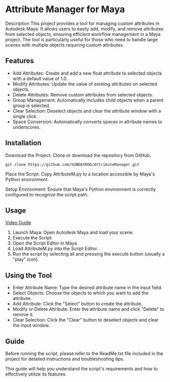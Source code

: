 # Attribute Manager for Maya
Description
This project provides a tool for managing custom attributes in Autodesk Maya. It allows users to easily add, modify, and remove attributes from selected objects, ensuring efficient workflow management in a Maya project. The tool is particularly useful for those who need to handle large scenes with multiple objects requiring custom attributes.

## Features
- Add Attributes: Create and add a new float attribute to selected objects with a default value of 1.0.
- Modify Attributes: Update the value of existing attributes on selected objects.
- Delete Attributes: Remove custom attributes from selected objects.
- Group Management: Automatically includes child objects when a parent group is selected.
- Clear Selection: Deselect objects and clear the attribute window with a single click.
- Space Conversion: Automatically converts spaces in attribute names to underscores.

## Installation
Download the Project: Clone or download the repository from GitHub.

`git clone https://github.com/SUNDAYROO/AttributeManager.git`

Place the Script: Copy AttributeM.py to a location accessible by Maya's Python environment.

Setup Environment: Ensure that Maya's Python environment is correctly configured to recognize the script path.

## Usage
[Video Guide](https://youtu.be/kGxRoVOZa58)
1. Launch Maya: Open Autodesk Maya and load your scene.
2. Execute the Script:
3. Open the Script Editor in Maya.
4. Load AttributeM.py into the Script Editor.
5. Run the script by selecting all and pressing the execute button (usually a "play" icon).
   
## Using the Tool
- Enter Attribute Name: Type the desired attribute name in the input field.
- Select Objects: Choose the objects to which you want to add the attribute.
- Add Attribute: Click the "Select" button to create the attribute.
- Modify or Delete Attribute: Enter the attribute name and click "Delete" to remove it.
- Clear Selection: Click the "Clear" button to deselect objects and clear the input window.

## Guide
Before running the script, please refer to the ReadMe.txt file included in the project for detailed instructions and troubleshooting tips.

This guide will help you understand the script's requirements and how to effectively utilize its features.
